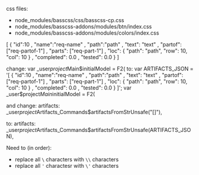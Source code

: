 
css files:
- node_modules/basscss/css/basscss-cp.css
- node_modules/basscss-addons/modules/btn/index.css
- node_modules/basscss-addons/modules/colors/index.css


[
  { "id":10
  , "name":"req-name"
  , "path":"path"
  , "text": "text"
  , "partof": ["req-partof-1"]
  , "parts": ["req-part-1"]
  , "loc": { "path": "path", "row": 10, "col": 10 }
  , "completed": 0.0
  , "tested": 0.0
  }
]

change:
    var _user$project$Main$initialModel = F2(
to:
var ARTIFACTS_JSON = '[ { "id":10 , "name":"req-name" , "path":"path" , "text": "text" , "partof": ["req-partof-1"] , "parts": ["req-part-1"] , "loc": { "path": "path", "row": 10, "col": 10 } , "completed": 0.0 , "tested": 0.0 } ]';
var _user$project$Main$initialModel = F2(


and change:
    artifacts: _user$project$Artifacts_Commands$artifactsFromStrUnsafe("[]"),

to:
	artifacts: _user$project$Artifacts_Commands$artifactsFromStrUnsafe(ARTIFACTS_JSON),


Need to (in order):
- replace all `\` characters with `\\` characters
- replace all `'` charactesr with `\'` characters
